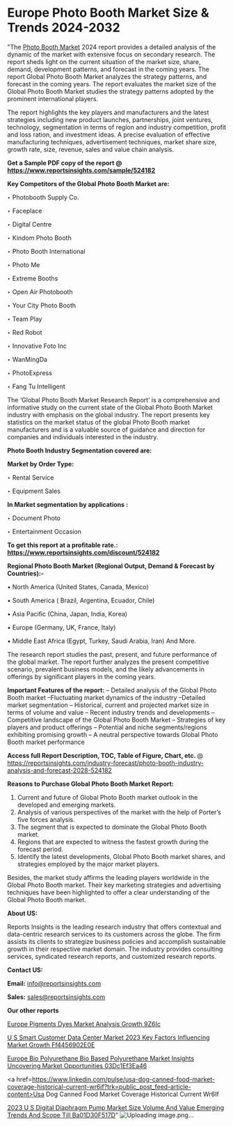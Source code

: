 # Europe Photo Booth Market Size & Trends 2024-2032

"The <a href=https://www.reportsinsights.com/sample/524182>Photo Booth Market</a> 2024 report provides a detailed analysis of the dynamic of the market with extensive focus on secondary research. The report sheds light on the current situation of the market size, share, demand, development patterns, and forecast in the coming years. The report Global Photo Booth Market analyzes the strategy patterns, and forecast in the coming years. The report evaluates the market size of the Global Photo Booth Market studies the strategy patterns adopted by the prominent international players.

The report highlights the key players and manufacturers and the latest strategies including new product launches, partnerships, joint ventures, technology, segmentation in terms of region and industry competition, profit and loss ration, and investment ideas. A precise evaluation of effective manufacturing techniques, advertisement techniques, market share size, growth rate, size, revenue, sales and value chain analysis.

<strong>Get a Sample PDF copy of the report @ <a href=https://www.reportsinsights.com/sample/524182 style=color:#0000ff;>https://www.reportsinsights.com/sample/524182</a></strong>

<strong>Key Competitors of the Global Photo Booth Market are:</strong>

‣ Photobooth Supply Co.

‣ Faceplace

‣ Digital Centre

‣ Kindom Photo Booth

‣ Photo Booth International

‣ Photo Me

‣ Extreme Booths

‣ Open Air Photobooth

‣ Your City Photo Booth

‣ Team Play

‣ Red Robot

‣ Innovative Foto Inc

‣ WanMingDa

‣ PhotoExpress

‣ Fang Tu Intelligent

The ‘Global Photo Booth Market Research Report’ is a comprehensive and informative study on the current state of the Global Photo Booth Market industry with emphasis on the global industry. The report presents key statistics on the market status of the global Photo Booth market manufacturers and is a valuable source of guidance and direction for companies and individuals interested in the industry.

<strong>Photo Booth Industry Segmentation covered are:</strong>

<strong>Market by Order Type: </strong>

‣ Rental Service

‣ Equipment Sales

<strong>In Market segmentation by applications :</strong>

‣ Document Photo

‣ Entertainment Occasion

<strong>To get this report at a profitable rate.: <a href=https://www.reportsinsights.com/discount/524182 style=color:#0000ff;>https://www.reportsinsights.com/discount/524182</a></strong>

<strong>Regional Photo Booth Market (Regional Output, Demand &amp; Forecast by Countries):-</strong>

• North America (United States, Canada, Mexico)

• South America ( Brazil, Argentina, Ecuador, Chile)

• Asia Pacific (China, Japan, India, Korea)

• Europe (Germany, UK, France, Italy)

• Middle East Africa (Egypt, Turkey, Saudi Arabia, Iran) And More.

The research report studies the past, present, and future performance of the global market. The report further analyzes the present competitive scenario, prevalent business models, and the likely advancements in offerings by significant players in the coming years.

<strong>Important Features of the report:</strong>
– Detailed analysis of the Global Photo Booth market
–Fluctuating market dynamics of the industry
–Detailed market segmentation
– Historical, current and projected market size in terms of volume and value
– Recent industry trends and developments
– Competitive landscape of the Global Photo Booth Market
– Strategies of key players and product offerings
– Potential and niche segments/regions exhibiting promising growth
– A neutral perspective towards Global Photo Booth market performance

<strong>Access full Report Description, TOC, Table of Figure, Chart, etc. </strong>@   <a href=https://reportsinsights.com/industry-forecast/photo-booth-industry-analysis-and-forecast-2028-524182 style=color:#0000ff;>https://reportsinsights.com/industry-forecast/photo-booth-industry-analysis-and-forecast-2028-524182</a>

<strong>Reasons to Purchase Global Photo Booth Market Report:</strong>
1. Current and future of Global Photo Booth market outlook in the developed and emerging markets.
2. Analysis of various perspectives of the market with the help of Porter’s five forces analysis.
3. The segment that is expected to dominate the Global Photo Booth market.
4. Regions that are expected to witness the fastest growth during the forecast period.
5. Identify the latest developments, Global Photo Booth market shares, and strategies employed by the major market players.

Besides, the market study affirms the leading players worldwide in the Global Photo Booth market. Their key marketing strategies and advertising techniques have been highlighted to offer a clear understanding of the Global Photo Booth market.

<strong><strong>About US</strong>:</strong>

Reports Insights is the leading research industry that offers contextual and data-centric research services to its customers across the globe. The firm assists its clients to strategize business policies and accomplish sustainable growth in their respective market domain. The industry provides consulting services, syndicated research reports, and customized research reports.

<strong>Contact US:</strong>

<p class=><b>Email:</b> <a href=mailto:info@reportsinsights.com>info@reportsinsights.com</a></p>
<p class=><b>Sales:</b> <a href=mailto:sales@reportsinsights.com>sales@reportsinsights.com</a></p>

<strong>Our other reports</strong>

<a href=https://www.linkedin.com/pulse/europe-pigments-dyes-market-analysis-growth-9z6ic/>Europe Pigments Dyes Market Analysis Growth 9Z6Ic</a>

<a href=https://medium.com/@reportsinsights.aj/u-s-smart-customer-data-center-market-2023-key-factors-influencing-market-growth-ff4456902e0e>U S Smart Customer Data Center Market 2023 Key Factors Influencing Market Growth Ff4456902E0E</a>

<a href=https://medium.com/@aanarkumar6/europe-bio-polyurethane-bio-based-polyurethane-market-insights-uncovering-market-opportunities-03dc1ef3ea46>Europe Bio Polyurethane Bio Based Polyurethane Market Insights Uncovering Market Opportunities 03Dc1Ef3Ea46</a>

<a href=https://www.linkedin.com/pulse/usa-dog-canned-food-market-coverage-historical-current-wr6if?trk=public_post_feed-article-content>Usa Dog Canned Food Market Coverage Historical Current Wr6If</a>

<a href=https://medium.com/@nadeemkazi654/2023-u-s-digital-diaphragm-pump-market-size-volume-and-value-emerging-trends-and-scope-till-ba01d30f517d>2023 U S Digital Diaphragm Pump Market Size Volume And Value Emerging Trends And Scope Till Ba01D30F517D</a>"
![Uploading image.png…]()
